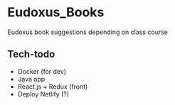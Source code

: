 # Eudoxus_Books
Eudoxus book suggestions depending on class course

## Tech-todo
- Docker (for dev)
- Java app
- React.js + Redux (front)
- Deploy Netlify (?)
